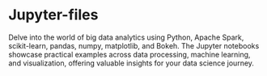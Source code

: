 # Jupyter-files
 Delve into the world of big data analytics using Python, Apache Spark, scikit-learn, pandas, numpy, matplotlib, and Bokeh. The Jupyter notebooks showcase practical examples across data processing, machine learning, and visualization, offering valuable insights for your data science journey.
